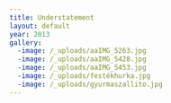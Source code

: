 ```yaml
---
title: Understatement
layout: default
year: 2013
gallery:
  -image: /_uploads/aaIMG_5263.jpg
  -image: /_uploads/aaIMG_5428.jpg
  -image: /_uploads/aaIMG_5453.jpg
  -image: /_uploads/festékhurka.jpg
  -image: /_uploads/gyurmaszallito.jpg
---
```


